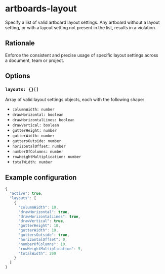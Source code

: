 # artboards-layout

Specify a list of valid artboard layout settings. Any artboard without a layout setting, or with a
layout setting not present in the list, results in a violation.

## Rationale

Enforce the consistent and precise usage of specific layout settings across a document, team or
project.

## Options

### `layouts: {}[]`

Array of valid layout settings objects, each with the following shape:

- `columnWidth: number`
- `drawHorizontal: boolean`
- `drawHorizontalLines: boolean`
- `drawVertical: boolean`
- `gutterHeight: number`
- `gutterWidth: number`
- `guttersOutside: number`
- `horizontalOffset: number`
- `numberOfColumns: number`
- `rowHeightMultiplication: number`
- `totalWidth: number`

## Example configuration

```js
{
  "active": true,
  "layouts": [
    {
      "columnWidth": 10,
      "drawHorizontal": true,
      "drawHorizontalLines": true,
      "drawVertical": true,
      "gutterHeight": 10,
      "gutterWidth": 10,
      "guttersOutside": true,
      "horizontalOffset": 0,
      "numberOfColumns": 10,
      "rowHeightMultiplication": 5,
      "totalWidth": 200
    }
  ]
}
```
